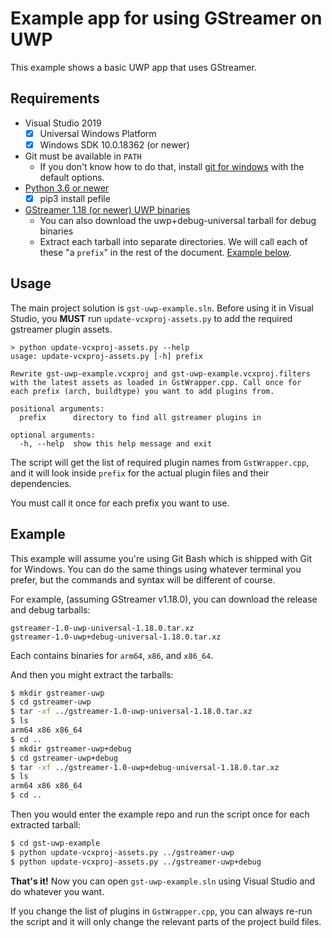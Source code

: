 # Example app for using GStreamer on UWP

This example shows a basic UWP app that uses GStreamer.

## Requirements

* Visual Studio 2019
  - [x] Universal Windows Platform
  - [x] Windows SDK 10.0.18362 (or newer)
* Git must be available in `PATH`
  - If you don't know how to do that, install
    [git for windows](https://gitforwindows.org/) with the default options.
* [Python 3.6 or newer](https://www.python.org/downloads/windows/)
  - [x] pip3 install pefile
* [GStreamer 1.18 (or newer) UWP binaries](https://gstreamer.freedesktop.org/data/pkg/windows/1.18.0/uwp/)
  - You can also download the uwp+debug-universal tarball for debug binaries
  - Extract each tarball into separate directories. We will call each of these
    "a `prefix`" in the rest of the document. [Example below](#Example).

## Usage

The main project solution is `gst-uwp-example.sln`. Before using it in Visual
Studio, you **MUST** run `update-vcxproj-assets.py` to add the required
gstreamer plugin assets.

```shell
> python update-vcxproj-assets.py --help
usage: update-vcxproj-assets.py [-h] prefix

Rewrite gst-uwp-example.vcxproj and gst-uwp-example.vcxproj.filters 
with the latest assets as loaded in GstWrapper.cpp. Call once for 
each prefix (arch, buildtype) you want to add plugins from.

positional arguments:
  prefix      directory to find all gstreamer plugins in

optional arguments:
  -h, --help  show this help message and exit
```

The script will get the list of required plugin names from `GstWrapper.cpp`,
and it will look inside `prefix` for the actual plugin files and their
dependencies.

You must call it once for each prefix you want to use. 

## Example

This example will assume you're using Git Bash which is shipped with Git for
Windows. You can do the same things using whatever terminal you prefer, but the
commands and syntax will be different of course.

For example, (assuming GStreamer v1.18.0), you can download the release and debug tarballs:
```
gstreamer-1.0-uwp-universal-1.18.0.tar.xz
gstreamer-1.0-uwp+debug-universal-1.18.0.tar.xz
```
Each contains binaries for `arm64`, `x86`, and `x86_64`.

And then you might extract the tarballs:
```sh
$ mkdir gstreamer-uwp
$ cd gstreamer-uwp
$ tar -xf ../gstreamer-1.0-uwp-universal-1.18.0.tar.xz
$ ls
arm64 x86 x86_64
$ cd ..
$ mkdir gstreamer-uwp+debug
$ cd gstreamer-uwp+debug
$ tar -xf ../gstreamer-1.0-uwp+debug-universal-1.18.0.tar.xz
$ ls
arm64 x86 x86_64
$ cd ..
```

Then you would enter the example repo and run the script once for each extracted tarball:
```sh
$ cd gst-uwp-example
$ python update-vcxproj-assets.py ../gstreamer-uwp
$ python update-vcxproj-assets.py ../gstreamer-uwp+debug
```

**That's it!** Now you can open `gst-uwp-example.sln` using Visual Studio and
do whatever you want. 

If you change the list of plugins in `GstWrapper.cpp`, you can always re-run
the script and it will only change the relevant parts of the project build
files.
